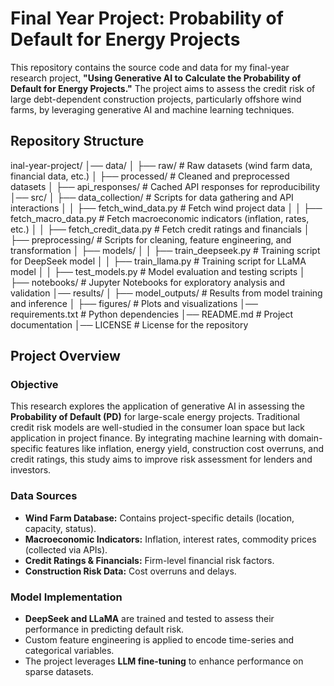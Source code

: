 # Final Year Project: Probability of Default for Energy Projects

This repository contains the source code and data for my final-year research project, **"Using Generative AI to Calculate the Probability of Default for Energy Projects."** The project aims to assess the credit risk of large debt-dependent construction projects, particularly offshore wind farms, by leveraging generative AI and machine learning techniques.

## Repository Structure

inal-year-project/ │── data/ │ ├── raw/ # Raw datasets (wind farm data, financial data, etc.) │ ├── processed/ # Cleaned and preprocessed datasets │ ├── api_responses/ # Cached API responses for reproducibility │── src/ │ ├── data_collection/ # Scripts for data gathering and API interactions │ │ ├── fetch_wind_data.py # Fetch wind project data │ │ ├── fetch_macro_data.py # Fetch macroeconomic indicators (inflation, rates, etc.) │ │ ├── fetch_credit_data.py # Fetch credit ratings and financials │ ├── preprocessing/ # Scripts for cleaning, feature engineering, and transformation │ ├── models/ │ │ ├── train_deepseek.py # Training script for DeepSeek model │ │ ├── train_llama.py # Training script for LLaMA model │ │ ├── test_models.py # Model evaluation and testing scripts │ ├── notebooks/ # Jupyter Notebooks for exploratory analysis and validation │── results/ │ ├── model_outputs/ # Results from model training and inference │ ├── figures/ # Plots and visualizations │── requirements.txt # Python dependencies │── README.md # Project documentation │── LICENSE # License for the repository

## Project Overview

### Objective
This research explores the application of generative AI in assessing the **Probability of Default (PD)** for large-scale energy projects. Traditional credit risk models are well-studied in the consumer loan space but lack application in project finance. By integrating machine learning with domain-specific features like inflation, energy yield, construction cost overruns, and credit ratings, this study aims to improve risk assessment for lenders and investors.

### Data Sources
- **Wind Farm Database:** Contains project-specific details (location, capacity, status).
- **Macroeconomic Indicators:** Inflation, interest rates, commodity prices (collected via APIs).
- **Credit Ratings & Financials:** Firm-level financial risk factors.
- **Construction Risk Data:** Cost overruns and delays.

### Model Implementation
- **DeepSeek and LLaMA** are trained and tested to assess their performance in predicting default risk.
- Custom feature engineering is applied to encode time-series and categorical variables.
- The project leverages **LLM fine-tuning** to enhance performance on sparse datasets.
